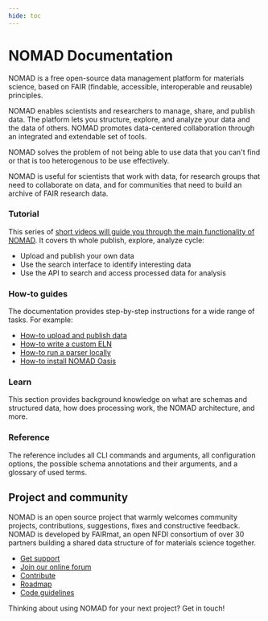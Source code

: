 ```yaml
---
hide: toc
---
```


# NOMAD Documentation

<!-- A single sentence that says what the product is, succinctly and memorably -->
NOMAD is a free open-source data management platform for materials science, based on FAIR (findable, accessible, interoperable and reusable) principles.

<!-- A paragraph of one to three short sentences, that describe what the product does. -->
NOMAD enables scientists and researchers to manage, share, and publish data.
The platform lets you structure, explore, and analyze your data and the data of others.
NOMAD promotes data-centered collaboration through an integrated and extendable set of tools.

<!-- A third paragraph of similar length, this time explaining what need the product meets -->
NOMAD solves the problem of not being able to use data that you can't find or that is too
heterogenous to be use effectively.

<!-- Finally, a paragraph that describes whom the product is useful for. -->
NOMAD is useful for scientists that work with data, for research groups that need to collaborate on data, and for communities that need to build an archive of FAIR research data.

<div markdown="block" class="home-grid">
<div markdown="block">

### Tutorial

This series of [short videos will guide you through the main functionality of NOMAD](tutorial.md).
It covers th whole publish, explore, analyze cycle:

- Upload and publish your own data
- Use the search interface to identify interesting data
- Use the API to search and access processed data for analysis

</div>
<div markdown="block">

### How-to guides

The documentation provides step-by-step instructions for a wide range of tasks. For example:

- [How-to upload and publish data](data/upload.md)
- [How-to write a custom ELN](schemas/elns.md)
- [How-to run a parser locally](apis/local_parsers.md)
- [How-to install NOMAD Oasis](oasis/install.md)

</div>

<div markdown="block">

### Learn

This section provides background knowledge on what are
schemas and structured data, how does processing work, the NOMAD architecture, and more.

</div>
<div markdown="block">

### Reference

The reference includes all CLI commands and arguments, all configuration options,
the possible schema annotations and their arguments, and a glossary of used terms.

</div>
</div>

<h2>Project and community</h2>

NOMAD is an open source project that warmly welcomes community projects, contributions, suggestions, fixes and constructive feedback.
NOMAD is developed by FAIRmat, an open NFDI consortium of over 30 partners building a shared
data structure of for materials science together.

- [Get support](https://nomad-lab.eu/nomad-lab/help.html)
- [Join our online forum](https://matsci.org/c/nomad/32)
- [Contribute](https://nomad-lab.eu/nomad-lab/source-code.html)
- [Roadmap](https://nomad-lab.eu/nomad-lab/features.html)
- [Code guidelines](develop/guides.md)

Thinking about using NOMAD for your next project? Get in touch!
